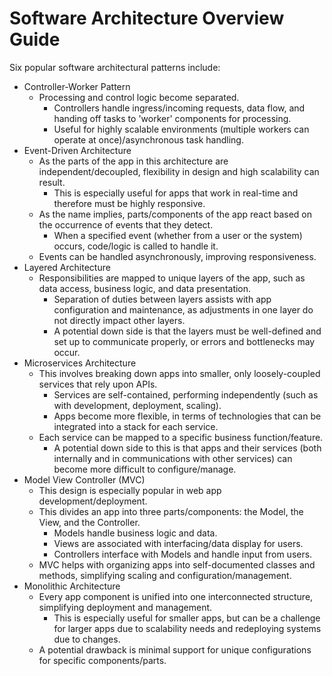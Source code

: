 # Software Architecture Overview Guide
Six popular software architectural patterns include:
  
* Controller-Worker Pattern
  + Processing and control logic become separated.
    - Controllers handle ingress/incoming requests, data flow, and handing off tasks to 'worker' components for processing.
    - Useful for highly scalable environments (multiple workers can operate at once)/asynchronous task handling.
* Event-Driven Architecture
  + As the parts of the app in this architecture are independent/decoupled, flexibility in design and high scalability can result.
    - This is especially useful for apps that work in real-time and therefore must be highly responsive.
  + As the name implies, parts/components of the app react based on the occurrence of events that they detect.
    - When a specified event (whether from a user or the system) occurs, code/logic is called to handle it.
  + Events can be handled asynchronously, improving responsiveness. 
* Layered Architecture
  + Responsibilities are mapped to unique layers of the app, such as data access, business logic, and data presentation.
    - Separation of duties between layers assists with app configuration and maintenance, as adjustments in one layer do not directly impact other layers.
    - A potential down side is that the layers must be well-defined and set up to communicate properly, or errors and bottlenecks may occur.
* Microservices Architecture
  + This involves breaking down apps into smaller, only loosely-coupled services that rely upon APIs.
    - Services are self-contained, performing independently (such as with development, deployment, scaling).
    - Apps become more flexible, in terms of technologies that can be integrated into a stack for each service. 
  + Each service can be mapped to a specific business function/feature.
    - A potential down side to this is that apps and their services (both internally and in communications with other services) can become more difficult to configure/manage.
* Model View Controller (MVC)
  + This design is especially popular in web app development/deployment.
  + This divides an app into three parts/components: the Model, the View, and the Controller.
    - Models handle business logic and data.
    - Views are associated with interfacing/data display for users.
    - Controllers interface with Models and handle input from users.
  + MVC helps with organizing apps into self-documented classes and methods, simplifying scaling and configuration/management. 
* Monolithic Architecture
  + Every app component is unified into one interconnected structure, simplifying deployment and management.
    - This is especially useful for smaller apps, but can be a challenge for larger apps due to scalability needs and redeploying systems due to changes.
  + A potential drawback is minimal support for unique configurations for specific components/parts. 
